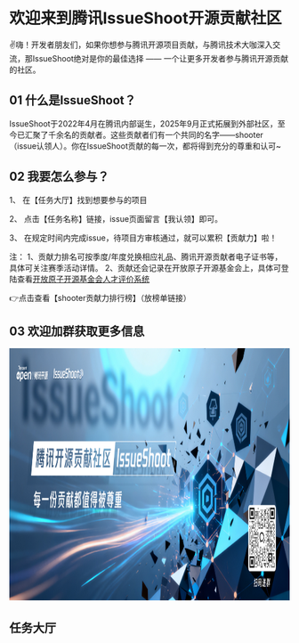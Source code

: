 # 欢迎来到腾讯IssueShoot开源贡献社区


✌嗨！开发者朋友们，如果你想参与腾讯开源项目贡献，与腾讯技术大咖深入交流，那IssueShoot绝对是你的最佳选择 —— 一个让更多开发者参与腾讯开源贡献的社区。
## 01 什么是IssueShoot？


IssueShoot于2022年4月在腾讯内部诞生，2025年9月正式拓展到外部社区，至今已汇聚了千余名的贡献者。这些贡献者们有一个共同的名字——shooter（issue认领人）。你在IssueShoot贡献的每一次，都将得到充分的尊重和认可~

## 02 我要怎么参与？


1、 在【任务大厅】找到想要参与的项目

2、 点击【任务名称】链接，issue页面留言【我认领】即可。

3、 在规定时间内完成issue，待项目方审核通过，就可以累积【贡献力】啦！

注： 1、贡献力排名可按季度/年度兑换相应礼品、腾讯开源贡献者电子证书等，具体可关注赛季活动详情。 2、贡献还会记录在开放原子开源基金会上，具体可登陆查看[开放原子开源基金会人才评价系统](https://talent.openatom.cn/)

👉点击查看【shooter贡献力排行榜】（放榜单链接）

## 03 欢迎加群获取更多信息

<img width="1209" height="453" alt="image" src="./image.png" />


## 任务大厅


